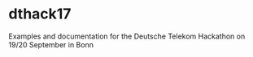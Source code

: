 # dthack17
Examples and documentation for the Deutsche Telekom Hackathon on 19/20 September in Bonn
